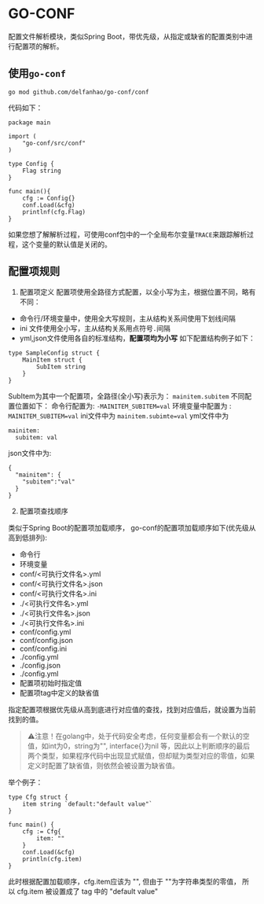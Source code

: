 # GO-CONF

配置文件解析模块，类似Spring Boot，带优先级，从指定或缺省的配置类别中进行配置项的解析。


## 使用``go-conf``
``go mod github.com/delfanhao/go-conf/conf``

代码如下：
```
package main

import (
	"go-conf/src/conf"
)

type Config {
    Flag string
}

func main(){
    cfg := Config{}
	conf.Load(&cfg)
	printlnf(cfg.Flag)
}
```
如果您想了解解析过程，可使用conf包中的一个全局布尔变量``TRACE``来跟踪解析过程，这个变量的默认值是关闭的。

## 配置项规则 
1. 配置项定义
   配置项使用全路径方式配置，以全小写为主，根据位置不同，略有不同：
- 命令行/环境变量中，使用全大写规则，主从结构关系间使用下划线间隔
- ini 文件使用全小写，主从结构关系用点符号``.``间隔
- yml,json文件使用各自的标准结构，**配置项均为小写**
如下配置结构例子如下：
```
type SampleConfig struct {
    MainItem struct {
        SubItem string
    }
}
```
SubItem为其中一个配置项，全路径(全小写)表示为： ``mainitem.subitem``
不同配置位置如下：
命令行配置为: ``-MAINITEM_SUBITEM=val``
环境变量中配置为 :  ``MAINITEM_SUBITEM=val``
ini文件中为 ``mainitem.subimte=val``
yml文件中为
```
mainitem:
  subitem: val
```
json文件中为:
```
{
  "mainitem": {
    "subitem":"val"
  }
}
```

2. 配置项查找顺序

类似于Spring Boot的配置项加载顺序， go-conf的配置项加载顺序如下(优先级从高到低排列):  
- 命令行  
- 环境变量  
- conf/<可执行文件名>.yml  
- conf/<可执行文件名>.json  
- conf/<可执行文件名>.ini  
- ./<可执行文件名>.yml  
- ./<可执行文件名>.json  
- ./<可执行文件名>.ini  
- conf/config.yml  
- conf/config.json  
- conf/config.ini  
- ./config.yml  
- ./config.json  
- ./config.yml  
- 配置项初始时指定值  
- 配置项tag中定义的缺省值  

指定配置项根据优先级从高到底进行对应值的查找，找到对应值后，就设置为当前找到的值。

> ⚠️注意！在golang中，处于代码安全考虑，任何变量都会有一个默认的空值，如int为0，string为"", interface{}为nil
> 等，因此以上判断顺序的最后两个类型，如果程序代码中出现显式赋值，但却赋为类型对应的零值，如果定义时配置了缺省值，则依然会被设置为缺省值。

举个例子：
```
type Cfg struct {
    item string `default:"default value"`
}

func main() {
    cfg := Cfg{
        item: ""
    }
    conf.Load(&cfg)
    println(cfg.item)
}
```
此时根据配置加载顺序，cfg.item应该为 "", 但由于 ""为字符串类型的零值， 
所以 cfg.item 被设置成了 tag 中的 "default value"

